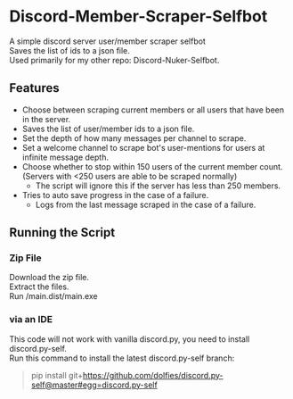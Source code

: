 # Discord-Member-Scraper-Selfbot
A simple discord server user/member scraper selfbot <br/>
Saves the list of ids to a json file. <br/>
Used primarily for my other repo: Discord-Nuker-Selfbot.
## Features
- Choose between scraping current members or all users that have been in the server.
- Saves the list of user/member ids to a json file.
- Set the depth of how many messages per channel to scrape.
- Set a welcome channel to scrape bot's user-mentions for users at infinite message depth.
- Choose whether to stop within 150 users of the current member count. (Servers with <250 users are able to be scraped normally)
  - The script will ignore this if the server has less than 250 members.
- Tries to auto save progress in the case of a failure.
  - Logs from the last message scraped in the case of a failure.
## Running the Script
### Zip File
Download the zip file. <br/>
Extract the files. <br/>
Run /main.dist/main.exe
### via an IDE
This code will not work with vanilla discord.py, you need to install discord.py-self. <br/>
Run this command to install the latest discord.py-self branch: 
> pip install git+https://github.com/dolfies/discord.py-self@master#egg=discord.py-self
